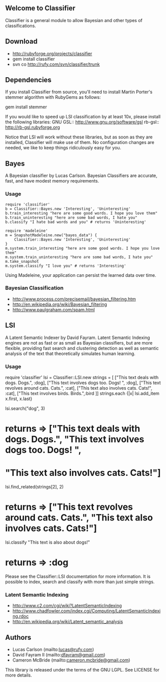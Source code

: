 ## Welcome to Classifier

Classifier is a general module to allow Bayesian and other types of classifications.

## Download

* http://rubyforge.org/projects/classifier
* gem install classifier
* svn co http://rufy.com/svn/classifier/trunk

## Dependencies

If you install Classifier from source, you'll need to install Martin Porter's stemmer algorithm with RubyGems as follows:

  gem install stemmer

If you would like to speed up LSI classification by at least 10x, please install the following libraries:
GNU GSL:: http://www.gnu.org/software/gsl
rb-gsl:: http://rb-gsl.rubyforge.org

Notice that LSI will work without these libraries, but as soon as they are installed, Classifier will make use of them. No configuration changes are needed, we like to keep things ridiculously easy for you.

## Bayes

A Bayesian classifier by Lucas Carlson. Bayesian Classifiers are accurate, fast, and have modest memory requirements.

### Usage

    require 'classifier'
    b = Classifier::Bayes.new 'Interesting', 'Uninteresting'
    b.train_interesting "here are some good words. I hope you love them"
    b.train_uninteresting "here are some bad words, I hate you"
    b.classify "I hate bad words and you" # returns 'Uninteresting'
    
    require 'madeleine'
    m = SnapshotMadeleine.new("bayes_data") {
        Classifier::Bayes.new 'Interesting', 'Uninteresting'
    }
    m.system.train_interesting "here are some good words. I hope you love them"
    m.system.train_uninteresting "here are some bad words, I hate you"
    m.take_snapshot
    m.system.classify "I love you" # returns 'Interesting'

Using Madeleine, your application can persist the learned data over time.

### Bayesian Classification

* http://www.process.com/precisemail/bayesian_filtering.htm
* http://en.wikipedia.org/wiki/Bayesian_filtering
* http://www.paulgraham.com/spam.html

## LSI

A Latent Semantic Indexer by David Fayram. Latent Semantic Indexing engines
are not as fast or as small as Bayesian classifiers, but are more flexible, providing 
fast search and clustering detection as well as semantic analysis of the text that 
theoretically simulates human learning.

### Usage

  require 'classifier'
  lsi = Classifier::LSI.new
  strings = [ ["This text deals with dogs. Dogs.", :dog],
              ["This text involves dogs too. Dogs! ", :dog],
              ["This text revolves around cats. Cats.", :cat],
              ["This text also involves cats. Cats!", :cat],
              ["This text involves birds. Birds.",:bird ]]
  strings.each {|x| lsi.add_item x.first, x.last}
  
  lsi.search("dog", 3)
  # returns => ["This text deals with dogs. Dogs.", "This text involves dogs too. Dogs! ", 
  #             "This text also involves cats. Cats!"]

  lsi.find_related(strings[2], 2)
  # returns => ["This text revolves around cats. Cats.", "This text also involves cats. Cats!"]
  
  lsi.classify "This text is also about dogs!"
  # returns => :dog
  
Please see the Classifier::LSI documentation for more information. It is possible to index, search and classify
with more than just simple strings. 

### Latent Semantic Indexing

* http://www.c2.com/cgi/wiki?LatentSemanticIndexing
* http://www.chadfowler.com/index.cgi/Computing/LatentSemanticIndexing.rdoc
* http://en.wikipedia.org/wiki/Latent_semantic_analysis

## Authors    

* Lucas Carlson  (mailto:lucas@rufy.com)
* David Fayram II (mailto:dfayram@gmail.com)
* Cameron McBride (mailto:cameron.mcbride@gmail.com)

This library is released under the terms of the GNU LGPL. See LICENSE for more details.

